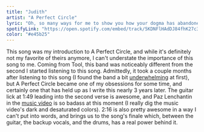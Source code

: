 ```yaml
---
title: "Judith"
artist: "A Perfect Circle"
lyric: "Oh, so many ways for me to show you how your dogma has abandoned you."
spotifyLink: "https://open.spotify.com/embed/track/5KDNFlHAdDJ84fhK27c35X"
color: "#e45b25"
---
```


This song was my introduction to A Perfect Circle, and while it's definitely not my favorite of theirs anymore, I can't understate the importance of this song to me. Coming from Tool, this band was noticeably different from the second I started listening to this song. Admittedly, it took a couple months after listening to this song (I found the band a bit [underwhelming](/lyricwall/the-underwhelming) at first), but A Perfect Circle became one of my obsessions for some time, and certainly one that has held up as I write this nearly 3 years later. The guitar lick at 1:49 leading into the second verse is awesome, and Paz Lenchantin in the [music video](https://youtu.be/xTgKRCXybSM?t=112) is so badass at this moment (I really dig the music video's dark and desaturated colors). 2:16 is also pretty awesome in a way I can't put into words, and brings us to the song's finale which, between the guitar, the backup vocals, and the drums, has a real power behind it.
